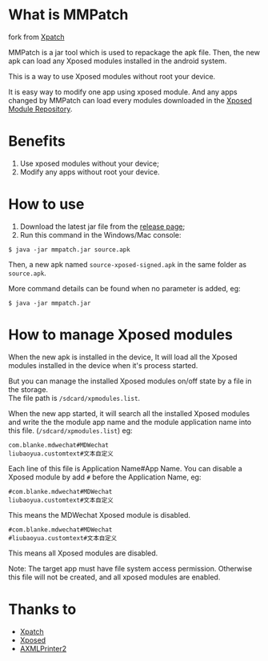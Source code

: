 # What is MMPatch

fork from [Xpatch][11]

MMPatch is a jar tool which is used to repackage the apk file. Then, the new apk can load any Xposed modules installed in the android system.  

This is a way to use Xposed modules without root your device. 

It is easy way to modify one app using xposed module. And any apps changed by MMPatch can load every modules downloaded in the [Xposed Module Repository](https://repo.xposed.info/).

# Benefits

1. Use xposed modules without your device;
2. Modify any apps without root your device.

# How to use

1. Download the latest jar file from the [release page](https://github.com/327135569/MMPatch/releases);
2. Run this command in the Windows/Mac console:
```
$ java -jar mmpatch.jar source.apk
```
Then,  a new apk named `source-xposed-signed.apk` in the same folder as `source.apk`.

More command details can be found when no parameter is added, eg:
```
$ java -jar mmpatch.jar 
```

# How to manage Xposed modules

When the new apk is installed in the device, It will load all the Xposed modules installed in the device when it's process started.  

But you can manage the installed Xposed modules on/off state by a file in the storage.  
The file path is `/sdcard/xpmodules.list`.  

When the new app started, it will search all the installed Xposed modules and write the the module app name and the module application name into this file. (`/sdcard/xpmodules.list`)
eg: 
```
com.blanke.mdwechat#MDWechat
liubaoyua.customtext#文本自定义
```
Each line of this file is Application Name#App Name.
You can disable a Xposed module by add `#` before the Application Name, eg:  
```
#com.blanke.mdwechat#MDWechat
liubaoyua.customtext#文本自定义
```
This means the MDWechat Xposed module is disabled.  

```
#com.blanke.mdwechat#MDWechat
#liubaoyua.customtext#文本自定义
```
This means all Xposed modules are disabled.    

Note: The target app must have file system access permission. Otherwise this file will not be created, and all xposed modules are enabled.


# Thanks to

 - [Xpatch][11]
 - [Xposed][10]
 - [AXMLPrinter2][13]


  [11]: https://github.com/WindySha/Xpatch.git
  [10]: https://github.com/rovo89/Xposed
  [13]: https://code.google.com/archive/p/android4me/downloads
